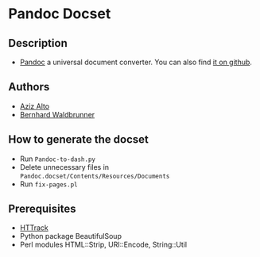 Pandoc Docset
=============

Description
-----------
- [Pandoc](http://pandoc.org/) a universal document converter. You can also find [it on github](https://github.com/jgm/pandoc).

Authors
-------
- [Aziz Alto](https://github.com/iamaziz)
- [Bernhard Waldbrunner](https://github.com/vbwx)

How to generate the docset
--------------------------
- Run `Pandoc-to-dash.py`
- Delete unnecessary files in `Pandoc.docset/Contents/Resources/Documents`
- Run `fix-pages.pl`

Prerequisites
-------------
- [HTTrack](http://www.httrack.com)
- Python package BeautifulSoup
- Perl modules HTML::Strip, URI::Encode, String::Util
